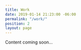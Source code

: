 ```yaml
---
title: Work
date: 2019-01-14 21:23:00 -06:00
permalink: "/work/"
position: 2
layout: page
---
```


Content coming soon...